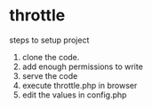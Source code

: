 # throttle
steps to setup project
1. clone the code.
2. add enough permissions to write
3. serve the code
4. execute throttle.php in browser
5. edit the values in config.php
